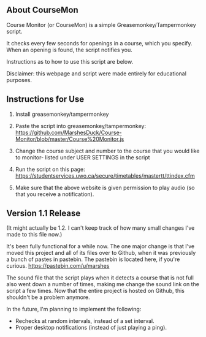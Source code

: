 ## About CourseMon

Course Monitor (or CourseMon) is a simple Greasemonkey/Tampermonkey script. 

It checks every few seconds for openings in a course, which you specify. When an opening is found, the script notifies you.

Instructions as to how to use this script are below. 

Disclaimer: this webpage and script were made entirely for educational purposes.

## Instructions for Use

1. Install greasemonkey/tampermonkey
 
2. Paste the script into greasemonkey/tampermonkey: <https://github.com/MarshesDuck/Course-Monitor/blob/master/Course%20Monitor.js>
 
3. Change the course subject and number to the course that you would like to monitor- listed under USER SETTINGS in the script
 
4. Run the script on this page: <https://studentservices.uwo.ca/secure/timetables/mastertt/ttindex.cfm>
 
5. Make sure that the above website is given permission to play audio (so that you receive a notification).


## Version 1.1 Release

(It might actually be 1.2. I can't keep track of how many small changes I've made to this file now.) 

It's been fully functional for a while now. The one major change is that I've moved this project and all of its files over to Github, when it was previously a bunch of pastes in pastebin. The pastebin is located here, if you're curious. <https://pastebin.com/u/marshes>

The sound file that the script plays when it detects a course that is not full also went down a number of times, making me change the sound link on the script a few times. Now that the entire project is hosted on Github, this shouldn't be a problem anymore. 

In the future, I'm planning to implement the following:
- Rechecks at random intervals, instead of a set interval.
- Proper desktop notifications (instead of just playing a ping).


